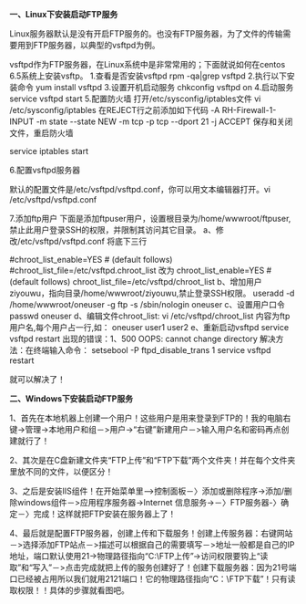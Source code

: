 **一、Linux下安装启动FTP服务**

Linux服务器默认是没有开启FTP服务的。也没有FTP服务器，为了文件的传输需要用到FTP服务器，以典型的vsftpd为例。

vsftpd作为FTP服务器，在Linux系统中是非常常用的；下面就说如何在centos 6.5系统上安装vsftp。
1.查看是否安装vsftpd    rpm -qa|grep vsftpd
2.执行以下安装命令     yum install vsftpd
3.设置开机启动服务     chkconfig vsftpd on
4.启动服务            service vsftpd start
5.配置防火墙
打开/etc/sysconfig/iptables文件
vi /etc/sysconfig/iptables
在REJECT行之前添加如下代码
-A RH-Firewall-1-INPUT -m state --state NEW -m tcp -p tcp --dport 21 -j ACCEPT
保存和关闭文件，重启防火墙

service iptables start

6.配置vsftpd服务器

默认的配置文件是/etc/vsftpd/vsftpd.conf，你可以用文本编辑器打开。vi /etc/vsftpd/vsftpd.conf

7.添加ftp用户
下面是添加ftpuser用户，设置根目录为/home/wwwroot/ftpuser,禁止此用户登录SSH的权限，并限制其访问其它目录。
a、修改/etc/vsftpd/vsftpd.conf
将底下三行

\#chroot_list_enable=YES
\# (default follows)
\#chroot_list_file=/etc/vsftpd.chroot_list
改为
chroot_list_enable=YES
\# (default follows)
chroot_list_file=/etc/vsftpd/chroot_list
b、增加用户ziyouwu，指向目录/home/wwwroot/ziyouwu,禁止登录SSH权限。
useradd -d /home/wwwroot/oneuser -g ftp -s /sbin/nologin oneuser
c、设置用户口令          passwd oneuser 
d、编辑文件chroot_list:    vi /etc/vsftpd/chroot_list
内容为ftp用户名,每个用户占一行,如：
oneuser 
user1
user2
e、重新启动vsftpd       service vsftpd restart
出现的错误：1、500 OOPS: cannot change directory
解决方法：在终端输入命令：
setsebool -P ftpd_disable_trans 1
service vsftpd restart

就可以解决了！ 



**二、Windows下安装启动FTP服务**

 1、首先在本地机器上创建一个用户！这些用户是用来登录到FTP的！我的电脑右键->管理->本地用户和组－>用户->“右键”新建用户－>输入用户名和密码再点创建就行了！

2、其次是在C盘新建文件夹“FTP上传”和“FTP下载”两个文件夹！并在每个文件夹里放不同的文件，以便区分！

3、之后是安装IIS组件！在开始菜单里—>控制面板－〉添加或删除程序->添加/删除windows组件－>应用程序服务器->Internet 信息服务->－〉FTP服务器-〉确定－〉完成！这样就把FTP安装在服务器上了！

4、最后就是配置FTP服务器，创建上传和下载服务！创建上传服务器：右键网站－>选择添加FTP站点－>描述可以根据自己的需要填写－>地址一般都是自己的IP地址，端口默认使用21->物理路径指向“C:\FTP上传”->访问权限要钩上“读取”和“写入”－>点击完成就把上传的服务创建好了！创建下载服务器：因为21号端口已经被占用所以我们就用2121端口！它的物理路径指向“C：\FTP下载”！只有读取权限！！具体的步骤就看图吧。